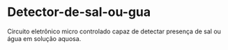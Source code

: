 # Detector-de-sal-ou-gua
Circuito eletrônico micro controlado capaz de detectar presença de sal ou água em solução aquosa.
